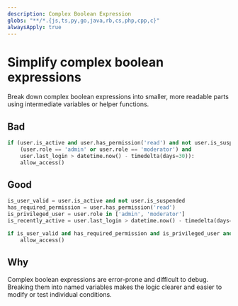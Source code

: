 ```yaml
---
description: Complex Boolean Expression
globs: "**/*.{js,ts,py,go,java,rb,cs,php,cpp,c}"
alwaysApply: true
---
```


# Simplify complex boolean expressions

Break down complex boolean expressions into smaller, more readable parts using intermediate variables or helper functions.

## Bad

```python
if (user.is_active and user.has_permission('read') and not user.is_suspended and 
    (user.role == 'admin' or user.role == 'moderator') and 
    user.last_login > datetime.now() - timedelta(days=30)):
    allow_access()
```

## Good

```python
is_user_valid = user.is_active and not user.is_suspended
has_required_permission = user.has_permission('read')
is_privileged_user = user.role in ['admin', 'moderator']
is_recently_active = user.last_login > datetime.now() - timedelta(days=30)

if is_user_valid and has_required_permission and is_privileged_user and is_recently_active:
    allow_access()
```

## Why

Complex boolean expressions are error-prone and difficult to debug. Breaking them into named variables makes the logic clearer and easier to modify or test individual conditions.

